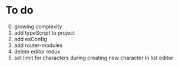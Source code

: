 # To do

0. growing complexity
1. add typeScript to project
2. add esConfig
3. add router-modules
4. delete editor redux
5. set limit for characters during creating new character in list editor
